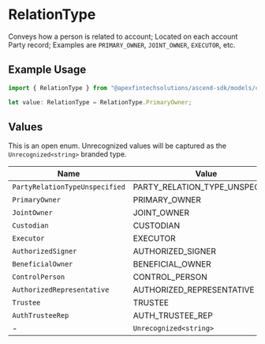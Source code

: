 # RelationType

Conveys how a person is related to account; Located on each account Party record; Examples are `PRIMARY_OWNER`, `JOINT_OWNER`, `EXECUTOR`, etc.

## Example Usage

```typescript
import { RelationType } from "@apexfintechsolutions/ascend-sdk/models/components";

let value: RelationType = RelationType.PrimaryOwner;
```

## Values

This is an open enum. Unrecognized values will be captured as the `Unrecognized<string>` branded type.

| Name                            | Value                           |
| ------------------------------- | ------------------------------- |
| `PartyRelationTypeUnspecified`  | PARTY_RELATION_TYPE_UNSPECIFIED |
| `PrimaryOwner`                  | PRIMARY_OWNER                   |
| `JointOwner`                    | JOINT_OWNER                     |
| `Custodian`                     | CUSTODIAN                       |
| `Executor`                      | EXECUTOR                        |
| `AuthorizedSigner`              | AUTHORIZED_SIGNER               |
| `BeneficialOwner`               | BENEFICIAL_OWNER                |
| `ControlPerson`                 | CONTROL_PERSON                  |
| `AuthorizedRepresentative`      | AUTHORIZED_REPRESENTATIVE       |
| `Trustee`                       | TRUSTEE                         |
| `AuthTrusteeRep`                | AUTH_TRUSTEE_REP                |
| -                               | `Unrecognized<string>`          |